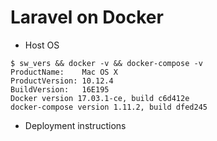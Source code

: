 # Laravel on Docker

* Host OS
```
$ sw_vers && docker -v && docker-compose -v
ProductName:	Mac OS X
ProductVersion:	10.12.4
BuildVersion:	16E195
Docker version 17.03.1-ce, build c6d412e
docker-compose version 1.11.2, build dfed245
```

* Deployment instructions
```

```